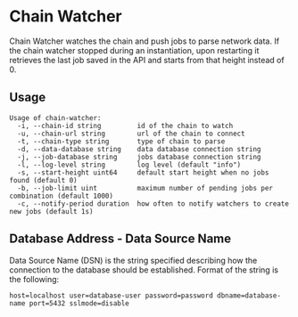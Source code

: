 # Chain Watcher

Chain Watcher watches the chain and push jobs to parse network data.
If the chain watcher stopped during an instantiation, upon restarting it retrieves the last job saved in the API and starts from that height instead of 0.

## Usage

```
Usage of chain-watcher:
  -i, --chain-id string         id of the chain to watch
  -u, --chain-url string        url of the chain to connect
  -t, --chain-type string       type of chain to parse
  -d, --data-database string    data database connection string
  -j, --job-database string     jobs database connection string
  -l, --log-level string        log level (default "info")
  -s, --start-height uint64     default start height when no jobs found (default 0)
  -b, --job-limit uint          maximum number of pending jobs per combination (default 1000)
  -c, --notify-period duration  how often to notify watchers to create new jobs (default 1s)
```

## Database Address - Data Source Name

Data Source Name (DSN) is the string specified describing how the connection to the database should be established.
Format of the string is the following:

```
host=localhost user=database-user password=password dbname=database-name port=5432 sslmode=disable
```
